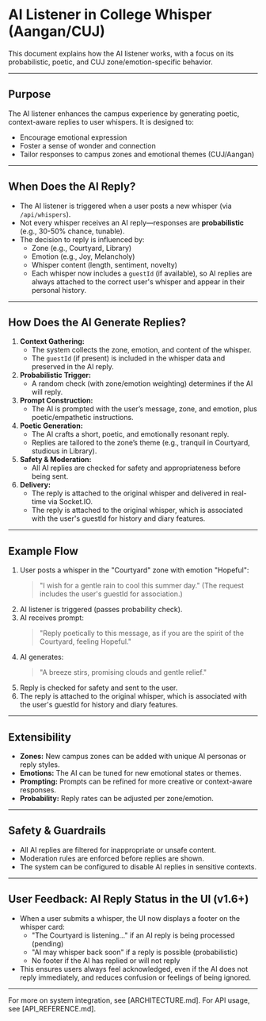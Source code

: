 # AI Listener in College Whisper (Aangan/CUJ)

This document explains how the AI listener works, with a focus on its probabilistic, poetic, and CUJ zone/emotion-specific behavior.

---

## Purpose
The AI listener enhances the campus experience by generating poetic, context-aware replies to user whispers. It is designed to:
- Encourage emotional expression
- Foster a sense of wonder and connection
- Tailor responses to campus zones and emotional themes (CUJ/Aangan)

---

## When Does the AI Reply?
- The AI listener is triggered when a user posts a new whisper (via `/api/whispers`).
- Not every whisper receives an AI reply—responses are **probabilistic** (e.g., 30-50% chance, tunable).
- The decision to reply is influenced by:
  - Zone (e.g., Courtyard, Library)
  - Emotion (e.g., Joy, Melancholy)
  - Whisper content (length, sentiment, novelty)
  - Each whisper now includes a `guestId` (if available), so AI replies are always attached to the correct user's whisper and appear in their personal history.

---

## How Does the AI Generate Replies?
1. **Context Gathering:**
   - The system collects the zone, emotion, and content of the whisper.
   - The `guestId` (if present) is included in the whisper data and preserved in the AI reply.
2. **Probabilistic Trigger:**
   - A random check (with zone/emotion weighting) determines if the AI will reply.
3. **Prompt Construction:**
   - The AI is prompted with the user’s message, zone, and emotion, plus poetic/empathetic instructions.
4. **Poetic Generation:**
   - The AI crafts a short, poetic, and emotionally resonant reply.
   - Replies are tailored to the zone’s theme (e.g., tranquil in Courtyard, studious in Library).
5. **Safety & Moderation:**
   - All AI replies are checked for safety and appropriateness before being sent.
6. **Delivery:**
   - The reply is attached to the original whisper and delivered in real-time via Socket.IO.
   - The reply is attached to the original whisper, which is associated with the user's guestId for history and diary features.

---

## Example Flow
1. User posts a whisper in the "Courtyard" zone with emotion "Hopeful":
   > "I wish for a gentle rain to cool this summer day."
   (The request includes the user's guestId for association.)
2. AI listener is triggered (passes probability check).
3. AI receives prompt:
   > "Reply poetically to this message, as if you are the spirit of the Courtyard, feeling Hopeful."
4. AI generates:
   > "A breeze stirs, promising clouds and gentle relief."
5. Reply is checked for safety and sent to the user.
6. The reply is attached to the original whisper, which is associated with the user's guestId for history and diary features.

---

## Extensibility
- **Zones:** New campus zones can be added with unique AI personas or reply styles.
- **Emotions:** The AI can be tuned for new emotional states or themes.
- **Prompting:** Prompts can be refined for more creative or context-aware responses.
- **Probability:** Reply rates can be adjusted per zone/emotion.

---

## Safety & Guardrails
- All AI replies are filtered for inappropriate or unsafe content.
- Moderation rules are enforced before replies are shown.
- The system can be configured to disable AI replies in sensitive contexts.

---

## User Feedback: AI Reply Status in the UI (v1.6+)

- When a user submits a whisper, the UI now displays a footer on the whisper card:
  - "The Courtyard is listening..." if an AI reply is being processed (pending)
  - "AI may whisper back soon" if a reply is possible (probabilistic)
  - No footer if the AI has replied or will not reply
- This ensures users always feel acknowledged, even if the AI does not reply immediately, and reduces confusion or feelings of being ignored.

---

For more on system integration, see [ARCHITECTURE.md]. For API usage, see [API_REFERENCE.md]. 